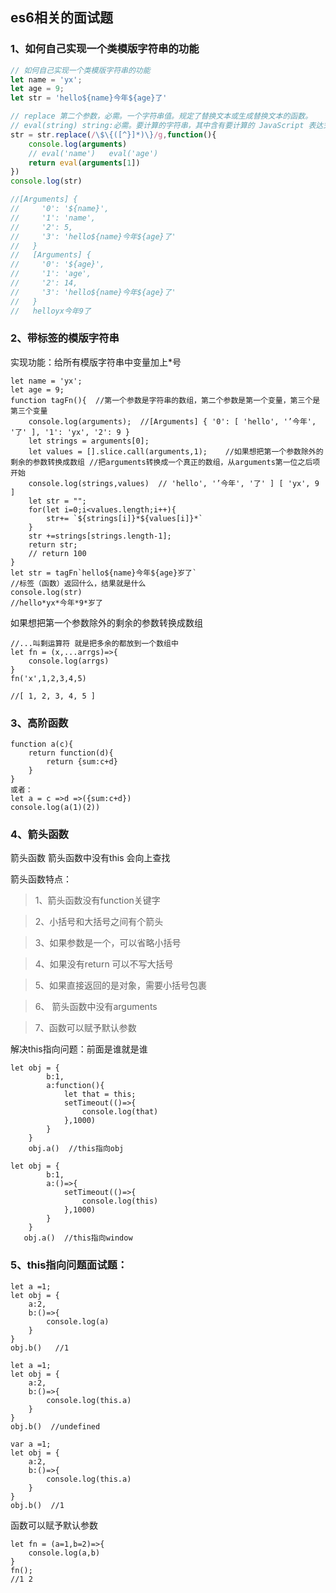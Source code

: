 ## es6相关的面试题


### 1、如何自己实现一个类模版字符串的功能

```js
// 如何自己实现一个类模版字符串的功能
let name = 'yx';
let age = 9;
let str = 'hello${name}今年${age}了'

// replace 第二个参数，必需。一个字符串值。规定了替换文本或生成替换文本的函数。
// eval(string) string:必需。要计算的字符串，其中含有要计算的 JavaScript 表达式或要执行的语句。
str = str.replace(/\$\{([^}]*)\}/g,function(){
    console.log(arguments)
    // eval('name')   eval('age')
    return eval(arguments[1])
})
console.log(str)

//[Arguments] {
//     '0': '${name}',
//     '1': 'name',
//     '2': 5,
//     '3': 'hello${name}今年${age}了'
//   }
//   [Arguments] {
//     '0': '${age}',
//     '1': 'age',
//     '2': 14,
//     '3': 'hello${name}今年${age}了'
//   }
//   helloyx今年9了
```
### 2、带标签的模版字符串

实现功能：给所有模版字符串中变量加上*号
```
let name = 'yx';
let age = 9;
function tagFn(){  //第一个参数是字符串的数组，第二个参数是第一个变量，第三个是第三个变量
    console.log(arguments);  //[Arguments] { '0': [ 'hello', '’今年', '了' ], '1': 'yx', '2': 9 }
    let strings = arguments[0];
    let values = [].slice.call(arguments,1);    //如果想把第一个参数除外的剩余的参数转换成数组 //把arguments转换成一个真正的数组，从arguments第一位之后项开始
    console.log(strings,values)  // 'hello', '’今年', '了' ] [ 'yx', 9 ]
    let str = "";
    for(let i=0;i<values.length;i++){
        str+= `${strings[i]}*${values[i]}*`
    }
    str +=strings[strings.length-1];
    return str;
    // return 100
}
let str = tagFn`hello${name}今年${age}岁了`
//标签（函数）返回什么，结果就是什么
console.log(str)
//hello*yx*今年*9*岁了
```

如果想把第一个参数除外的剩余的参数转换成数组
```
//...叫剩运算符 就是把多余的都放到一个数组中
let fn = (x,...arrgs)=>{
    console.log(arrgs)
}
fn('x',1,2,3,4,5)

//[ 1, 2, 3, 4, 5 ]
```

### 3、高阶函数
```
function a(c){
    return function(d){
        return {sum:c+d}
    }
}
或者：
let a = c =>d =>({sum:c+d})
console.log(a(1)(2))
```

### 4、箭头函数

箭头函数 箭头函数中没有this 会向上查找

箭头函数特点：

> 1、箭头函数没有function关键字

> 2、小括号和大括号之间有个箭头

> 3、如果参数是一个，可以省略小括号

> 4、如果没有return 可以不写大括号

> 5、如果直接返回的是对象，需要小括号包裹

> 6、 箭头函数中没有arguments

> 7、函数可以赋予默认参数

解决this指向问题：前面是谁就是谁

```
let obj = {
        b:1,
        a:function(){
            let that = this;
            setTimeout(()=>{
                console.log(that)
            },1000)
        }
    }
    obj.a()  //this指向obj
```

```
let obj = {
        b:1,
        a:()=>{
            setTimeout(()=>{
                console.log(this)
            },1000)
        }
    }
   obj.a()  //this指向window
```

### 5、this指向问题面试题：

```
let a =1;
let obj = {
    a:2,
    b:()=>{
        console.log(a)
    }
}
obj.b()   //1
```


```
let a =1;
let obj = {
    a:2,
    b:()=>{
        console.log(this.a)
    }
}
obj.b()  //undefined
```

```
var a =1;
let obj = {
    a:2,
    b:()=>{
        console.log(this.a)
    }
}
obj.b()  //1
```
函数可以赋予默认参数

```
let fn = (a=1,b=2)=>{
    console.log(a,b)
}
fn();
//1 2
```





